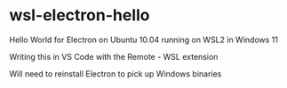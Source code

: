 # wsl-electron-hello
Hello World for Electron on Ubuntu 10.04 running on WSL2 in Windows 11

Writing this in VS Code with the Remote - WSL extension

Will need to reinstall Electron to pick up Windows binaries
